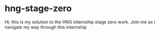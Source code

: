 # hng-stage-zero
Hi, this is my solution to the HNG internship stage zero work. Join me as i navigate my way through this internship

